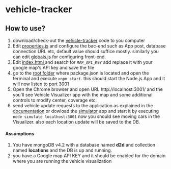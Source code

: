 # vehicle-tracker
## How to use?

1. download/check-out the [vehicle-tracker](https://github.com/shakkirptb/vehicle-tracker/blob/master/ "vehicle-tracke") code to you computer
2. Edit [properties.js](https://github.com/shakkirptb/vehicle-tracker/blob/master/lib/properties.js "properties.js") and configure the bac-end such as App post, database connection URL etc,  default value should suffice mostly. similarly you can edit [globals.js](https://github.com/shakkirptb/vehicle-tracker/blob/master/web/res/globals.js "globals.js") for configuring front-end.
3. Edit [index.html ](https://github.com/shakkirptb/vehicle-tracker/blob/master/web/index.html "index.html ")  and search for `MAP_API_KEY` add replace it with your google map's API key and save the file
4. go to the [root folder](https://github.com/shakkirptb/vehicle-tracker/blob/master/ "root folder") where package.json is located and open the terminal and execute `>npm start`. this should start the Node.js App and it will now listen to port 3001
5.  Open the Chrome browser and open URL http://localhost:3001/ and the you'll see Vehicle Visualizer app with the map and some additional controls to modify center, coverage etc.
6.  send vehicle update requests to the application as explained in the [documentation](https://github.com/door2door-io/d2d-code-challenges/tree/master/fullstack "documentation") or dowload the [simulator](https://github.com/door2door-io/d2d-code-challenges/tree/master/resources/driver-simulator "simulator") app and start it by executing  `node simulate localhost:3001` now you should see  moving cars in the Visualizer. also each location update will be saved to the DB.

#### Assumptions
1.  You have mongoDB v4.2 with a database named **d2d** and collection named **locations** and the DB is up and running.
2. you have a Google map API KEY and it should be enabled for the domain where you are running the vehicle visualization

